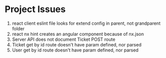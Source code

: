 # Project Issues

1. react client eslint file looks for extend config in parent, not grandparent folder
2. react nx hint creates an angular component because of nx.json
3. Server API does not document Ticket POST route
4. Ticket get by id route doesn't have param defined, nor parsed
5. User get by id route doesn't have param defined, nor parsed
